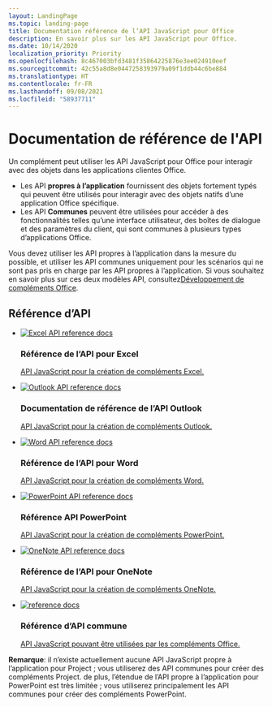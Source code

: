 ```yaml
---
layout: LandingPage
ms.topic: landing-page
title: Documentation référence de l’API JavaScript pour Office
description: En savoir plus sur les API JavaScript pour Office.
ms.date: 10/14/2020
localization_priority: Priority
ms.openlocfilehash: 8c467003bfd3481f35864225876e3ee024910eef
ms.sourcegitcommit: 42c55a8d8e0447258393979a09f1ddb44c6be884
ms.translationtype: HT
ms.contentlocale: fr-FR
ms.lasthandoff: 09/08/2021
ms.locfileid: "58937711"
---
```

# <a name="api-reference-documentation"></a>Documentation de référence de l'API

Un complément peut utiliser les API JavaScript pour Office pour interagir avec des objets dans les applications clientes Office. 

<ul>
    <li>Les API <b>propres à l’application</b> fournissent des objets fortement typés qui peuvent être utilisés pour interagir avec des objets natifs d’une application Office spécifique.</li>
    <li>Les API <b>Communes</b> peuvent être utilisées pour accéder à des fonctionnalités telles qu’une interface utilisateur, des boîtes de dialogue et des paramètres du client, qui sont communes à plusieurs types d’applications Office.</li>
</ul>

Vous devez utiliser les API propres à l’application dans la mesure du possible, et utiliser les API communes uniquement pour les scénarios qui ne sont pas pris en charge par les API propres à l’application. Si vous souhaitez en savoir plus sur ces deux modèles API, consultez<a href="../develop/develop-overview.md#api-models">Développement de compléments Office</a>.

<h2>Référence d’API</h2>

<ul class="panelContent cardsF cols cols3">
    <li>
        <div class="cardSize">
            <div class="cardPadding">
                <div class="card">
                    <div class="cardImageOuter">
                        <div class="cardImage">
                            <a href="/javascript/api/excel"><img src="../images/index/logo-excel.svg" alt="Excel API reference docs" /></a>
                        </div>
                    </div>
                    <div class="cardText">
                        <h3>Référence de l’API pour Excel</h3>
                        <p><a href="/javascript/api/excel">API JavaScript pour la création de compléments Excel.</a></p>
                    </div>
                </div>
            </div>
        </div>
    </li>
    <li>
        <div class="cardSize">
            <div class="cardPadding">
                <div class="card">
                    <div class="cardImageOuter">
                        <div class="cardImage">
                            <a href="/javascript/api/outlook"><img src="../images/index/logo-outlook.svg" alt="Outlook API reference docs" /></a>
                        </div>
                    </div>
                    <div class="cardText">
                        <h3>Documentation de référence de l’API Outlook</h3>
                        <p><a href="/javascript/api/outlook">API JavaScript pour la création de compléments Outlook.</a></p>
                    </div>
                </div>
            </div>
        </div>
    </li>
    <li>
        <div class="cardSize">
            <div class="cardPadding">
                <div class="card">
                    <div class="cardImageOuter">
                        <div class="cardImage">
                            <a href="/javascript/api/word"><img src="../images/index/logo-word.svg" alt="Word API reference docs" /></a>
                        </div>
                    </div>
                    <div class="cardText">
                        <h3>Référence de l’API pour Word</h3>
                        <p><a href="/javascript/api/word">API JavaScript pour la création de compléments Word.</a></p>
                    </div>
                </div>
            </div>
        </div>
    </li>
    <li>
        <div class="cardSize">
            <div class="cardPadding">
                <div class="card">
                    <div class="cardImageOuter">
                        <div class="cardImage">
                            <a href="/javascript/api/powerpoint"><img src="../images/index/logo-powerpoint.svg" alt="PowerPoint API reference docs" /></a>
                        </div>
                    </div>
                    <div class="cardText">
                        <h3>Référence API PowerPoint</h3>
                        <p><a href="/javascript/api/powerpoint">API JavaScript pour la création de compléments PowerPoint.</a></p>
                    </div>
                </div>
            </div>
        </div>
    </li>
    <li>
        <div class="cardSize">
            <div class="cardPadding">
                <div class="card">
                    <div class="cardImageOuter">
                        <div class="cardImage">
                            <a href="/javascript/api/onenote"><img src="../images/index/logo-onenote.svg" alt="OneNote API reference docs" /></a>
                        </div>
                    </div>
                    <div class="cardText">
                        <h3>Référence de l’API pour OneNote</h3>
                        <p><a href="/javascript/api/onenote">API JavaScript pour la création de compléments OneNote.</a></p>
                    </div>
                </div>
            </div>
        </div>
    </li>
    <li>
        <div class="cardSize">
            <div class="cardPadding">
                <div class="card">
                    <div class="cardImageOuter">
                        <div class="cardImage">
                            <a href="/javascript/api/office"><img src="../images/index-landing-page/i_code-blocks.svg" alt="reference docs" /></a>
                        </div>
                    </div>
                    <div class="cardText">
                        <h3>Référence d’API commune</h3>
                        <p><a href="/javascript/api/office">API JavaScript pouvant être utilisées par les compléments Office.</a></p>
                    </div>
                </div>
            </div>
        </div>
    </li>
</ul>

<b>Remarque</b>: il n’existe actuellement aucune API JavaScript propre à l’application pour Project ; vous utiliserez des API communes pour créer des compléments Project. de plus, l’étendue de l’API propre à l’application pour PowerPoint est très limitée ; vous utiliserez principalement les API communes pour créer des compléments PowerPoint.
